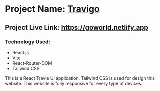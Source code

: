 # Project Name: [Travigo](https://goworld.netlify.app)

## Project Live Link: https://goworld.netlify.app

### Technology Used:
- React.js
- Vite
- React-Router-DOM
- Tailwind CSS

<p>
This is a React Travle UI application. Tailwind CSS is used for design this website. This website is fully responsive for every type of devices.
</p>
